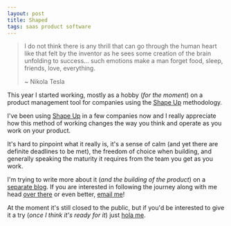 ```yaml
---
layout: post
title: Shaped
tags: saas product software
---
```


> I do not think there is any thrill that can go through the human heart like that felt by the inventor as he sees 
> some creation of the brain unfolding to success... such emotions make a man forget food, sleep, friends, love, everything.
> 
> ~ Nikola Tesla

This year I started working, mostly as a hobby (_for the moment_) on a product management tool for companies using the
[Shape Up](https://basecamp.com/shapeup) methodology.

I've been using [Shape Up](https://basecamp.com/shapeup) in a few companies now and I really appreciate how this 
method of working changes the way you think and operate as you work on your product.

It's hard to pinpoint what it really is, it's a sense of calm (and yet there are definite deadlines to be met), the
freedom of choice when building, and generally speaking the maturity it requires from the team you get as you work.

I'm trying to write more about it (_and the building of the product_) on a [separate blog](https://shapeup.work).
If you are interested in following the journey along with me head [over there](https://shapeup.work) or even better, 
[email me](mailto:hello@ecomba.pro)!

At the moment it's still closed to the public, but if you'd be interested to give it a try (_once I think it's ready for it_)
just [hola me](mailto:hello@ecomba.pro).